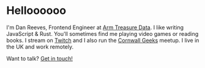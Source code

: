 # Helloooooo

I'm Dan Reeves, Frontend Engineer at [Arm Treasure Data](https://treasuredata.com). I like writing JavaScript & Rust. You'll sometimes find me playing video games or reading books. I stream on [Twitch](https://twitch.tv/rain_dish) and I also run the [Cornwall Geeks](https://join.cornwallgeeks.net) meetup. I live in the UK and work remotely.

Want to talk? [Get in touch!](/contact)
